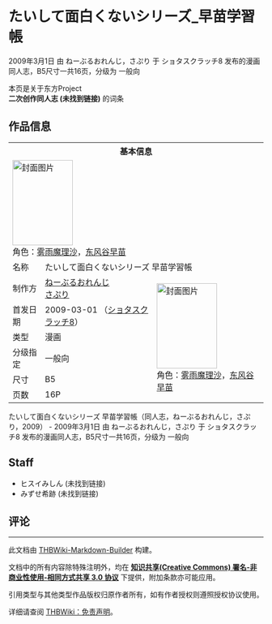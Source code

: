 # たいして面白くないシリーズ_早苗学習帳

<!-- source html: G:\repos\THBWiki-Markdown-Builder\THBWikiMarkdown\Temp\main\e\e8\ns0%3A%E3%81%9F%E3%81%84%E3%81%97%E3%81%A6%E9%9D%A2%E7%99%BD%E3%81%8F%E3%81%AA%E3%81%84%E3%82%B7%E3%83%AA%E3%83%BC%E3%82%BA_%E6%97%A9%E8%8B%97%E5%AD%A6%E7%BF%92%E5%B8%B3.html -->

2009年3月1日 由 ねーぶるおれんじ，さぷり 于 ショタスクラッチ8 发布的漫画同人志，B5尺寸一共16页，分级为 一般向

本页是关于东方Project  
 **二次创作同人志 (未找到链接)** 的词条

## 作品信息

<table><tbody><tr><th colspan="3">基本信息</th></tr><tr><td class="cover-artwork-mobile" colspan="2"><a href="./文件-たいして面白くないシリーズ_早苗学習帳封面.jpg.md" class="image" title="封面图片"><img alt="封面图片" src="https://upload.thwiki.cc/thumb/d/d2/%E3%81%9F%E3%81%84%E3%81%97%E3%81%A6%E9%9D%A2%E7%99%BD%E3%81%8F%E3%81%AA%E3%81%84%E3%82%B7%E3%83%AA%E3%83%BC%E3%82%BA_%E6%97%A9%E8%8B%97%E5%AD%A6%E7%BF%92%E5%B8%B3%E5%B0%81%E9%9D%A2.jpg/119px-%E3%81%9F%E3%81%84%E3%81%97%E3%81%A6%E9%9D%A2%E7%99%BD%E3%81%8F%E3%81%AA%E3%81%84%E3%82%B7%E3%83%AA%E3%83%BC%E3%82%BA_%E6%97%A9%E8%8B%97%E5%AD%A6%E7%BF%92%E5%B8%B3%E5%B0%81%E9%9D%A2.jpg" decoding="async" loading="lazy" width="119" height="168" srcset="https://upload.thwiki.cc/thumb/d/d2/%E3%81%9F%E3%81%84%E3%81%97%E3%81%A6%E9%9D%A2%E7%99%BD%E3%81%8F%E3%81%AA%E3%81%84%E3%82%B7%E3%83%AA%E3%83%BC%E3%82%BA_%E6%97%A9%E8%8B%97%E5%AD%A6%E7%BF%92%E5%B8%B3%E5%B0%81%E9%9D%A2.jpg/178px-%E3%81%9F%E3%81%84%E3%81%97%E3%81%A6%E9%9D%A2%E7%99%BD%E3%81%8F%E3%81%AA%E3%81%84%E3%82%B7%E3%83%AA%E3%83%BC%E3%82%BA_%E6%97%A9%E8%8B%97%E5%AD%A6%E7%BF%92%E5%B8%B3%E5%B0%81%E9%9D%A2.jpg 1.5x, https://upload.thwiki.cc/thumb/d/d2/%E3%81%9F%E3%81%84%E3%81%97%E3%81%A6%E9%9D%A2%E7%99%BD%E3%81%8F%E3%81%AA%E3%81%84%E3%82%B7%E3%83%AA%E3%83%BC%E3%82%BA_%E6%97%A9%E8%8B%97%E5%AD%A6%E7%BF%92%E5%B8%B3%E5%B0%81%E9%9D%A2.jpg/238px-%E3%81%9F%E3%81%84%E3%81%97%E3%81%A6%E9%9D%A2%E7%99%BD%E3%81%8F%E3%81%AA%E3%81%84%E3%82%B7%E3%83%AA%E3%83%BC%E3%82%BA_%E6%97%A9%E8%8B%97%E5%AD%A6%E7%BF%92%E5%B8%B3%E5%B0%81%E9%9D%A2.jpg 2x" data-file-width="272" data-file-height="384"></a><div class="cover-char">角色：<a href="./雾雨魔理沙.md" title="雾雨魔理沙">雾雨魔理沙</a>，<a href="./东风谷早苗.md" title="东风谷早苗">东风谷早苗</a></div></td>
</tr><tr><td class="label">名称</td><td colspan="2"> たいして面白くないシリーズ 早苗学習帳 </td></tr><tr><td class="label">制作方</td><td><a href="/index.php?title=%E3%81%AD%E3%83%BC%E3%81%B6%E3%82%8B%E3%81%8A%E3%82%8C%E3%82%93%E3%81%98&amp;action=edit&amp;redlink=1" class="new" title="ねーぶるおれんじ（页面不存在）">ねーぶるおれんじ</a><br><a href="./さぷり.md" title="さぷり">さぷり</a></td><td class="cover-artwork" rowspan="6" style="min-width:168px;"><a href="./文件-たいして面白くないシリーズ_早苗学習帳封面.jpg.md" class="image" title="封面图片"><img alt="封面图片" src="https://upload.thwiki.cc/thumb/d/d2/%E3%81%9F%E3%81%84%E3%81%97%E3%81%A6%E9%9D%A2%E7%99%BD%E3%81%8F%E3%81%AA%E3%81%84%E3%82%B7%E3%83%AA%E3%83%BC%E3%82%BA_%E6%97%A9%E8%8B%97%E5%AD%A6%E7%BF%92%E5%B8%B3%E5%B0%81%E9%9D%A2.jpg/119px-%E3%81%9F%E3%81%84%E3%81%97%E3%81%A6%E9%9D%A2%E7%99%BD%E3%81%8F%E3%81%AA%E3%81%84%E3%82%B7%E3%83%AA%E3%83%BC%E3%82%BA_%E6%97%A9%E8%8B%97%E5%AD%A6%E7%BF%92%E5%B8%B3%E5%B0%81%E9%9D%A2.jpg" decoding="async" loading="lazy" width="119" height="168" srcset="https://upload.thwiki.cc/thumb/d/d2/%E3%81%9F%E3%81%84%E3%81%97%E3%81%A6%E9%9D%A2%E7%99%BD%E3%81%8F%E3%81%AA%E3%81%84%E3%82%B7%E3%83%AA%E3%83%BC%E3%82%BA_%E6%97%A9%E8%8B%97%E5%AD%A6%E7%BF%92%E5%B8%B3%E5%B0%81%E9%9D%A2.jpg/178px-%E3%81%9F%E3%81%84%E3%81%97%E3%81%A6%E9%9D%A2%E7%99%BD%E3%81%8F%E3%81%AA%E3%81%84%E3%82%B7%E3%83%AA%E3%83%BC%E3%82%BA_%E6%97%A9%E8%8B%97%E5%AD%A6%E7%BF%92%E5%B8%B3%E5%B0%81%E9%9D%A2.jpg 1.5x, https://upload.thwiki.cc/thumb/d/d2/%E3%81%9F%E3%81%84%E3%81%97%E3%81%A6%E9%9D%A2%E7%99%BD%E3%81%8F%E3%81%AA%E3%81%84%E3%82%B7%E3%83%AA%E3%83%BC%E3%82%BA_%E6%97%A9%E8%8B%97%E5%AD%A6%E7%BF%92%E5%B8%B3%E5%B0%81%E9%9D%A2.jpg/238px-%E3%81%9F%E3%81%84%E3%81%97%E3%81%A6%E9%9D%A2%E7%99%BD%E3%81%8F%E3%81%AA%E3%81%84%E3%82%B7%E3%83%AA%E3%83%BC%E3%82%BA_%E6%97%A9%E8%8B%97%E5%AD%A6%E7%BF%92%E5%B8%B3%E5%B0%81%E9%9D%A2.jpg 2x" data-file-width="272" data-file-height="384"></a><div class="cover-char">角色：<a href="./雾雨魔理沙.md" title="雾雨魔理沙">雾雨魔理沙</a>，<a href="./东风谷早苗.md" title="东风谷早苗">东风谷早苗</a></div></td>
</tr><tr><td class="label">首发日期</td><td>2009-03-01&#160;（<a href="/展会作品列表?e=%E3%82%B7%E3%83%A7%E3%82%BF%E3%82%B9%E3%82%AF%E3%83%A9%E3%83%83%E3%83%81%238">ショタスクラッチ8</a>）</td></tr><tr><td class="label">类型</td><td>漫画</td></tr><tr><td class="label">分级指定</td><td>一般向</td></tr><tr><td class="label">尺寸</td><td>B5</td></tr><tr><td class="label">页数</td><td>16P</td></tr></tbody></table>

たいして面白くないシリーズ 早苗学習帳（同人志，ねーぶるおれんじ，さぷり，2009） - 2009年3月1日 由 ねーぶるおれんじ，さぷり 于 ショタスクラッチ8 发布的漫画同人志，B5尺寸一共16页，分级为 一般向

## Staff
- ヒスイみしん (未找到链接)
- みずせ希跡 (未找到链接)


## 评论




---

此文档由 [THBWiki-Markdown-Builder](https://github.com/Delsin-Yu/THBWiki-Markdown-Builder) 构建。

文档中的所有内容除特殊注明外，均在 [**知识共享(Creative Commons) 署名-非商业性使用-相同方式共享 3.0 协议**](https://creativecommons.org/licenses/by-sa/3.0/deed.zh-hans) 下提供，附加条款亦可能应用。

引用类型与其他类型作品版权归原作者所有，如有作者授权则遵照授权协议使用。

详细请查阅 [THBWiki：免责声明](https://thbwiki.cc/THBWiki:%E5%85%8D%E8%B4%A3%E5%A3%B0%E6%98%8E)。

